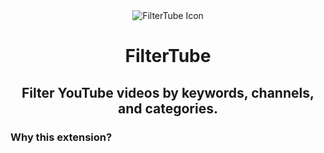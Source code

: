 <div align="center">
  <img src="https://github.com/varshneydevansh/FilterTube/blob/master/icons/icon-128.png" alt="FilterTube Icon">
  <h1>FilterTube</h1>
  <h2>Filter YouTube videos by keywords, channels, and categories.</h2>
</div>


### Why this extension?
